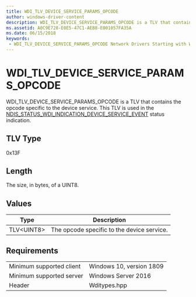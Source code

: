 ```yaml
---
title: WDI_TLV_DEVICE_SERVICE_PARAMS_OPCODE
author: windows-driver-content
description: WDI_TLV_DEVICE_SERVICE_PARAMS_OPCODE is a TLV that contains the opcode specific to the device service.
ms.assetid: A0C9E728-E0E5-47C1-AEB8-E001057FA35A
ms.date: 06/15/2018
keywords:
 - WDI_TLV_DEVICE_SERVICE_PARAMS_OPCODE Network Drivers Starting with Windows Vista
---
```


# WDI_TLV_DEVICE_SERVICE_PARAMS_OPCODE

WDI_TLV_DEVICE_SERVICE_PARAMS_OPCODE is a TLV that contains the opcode specific to the device service. This TLV is used in the [NDIS_STATUS_WDI_INDICATION_DEVICE_SERVICE_EVENT](ndis-status-wdi-indication-device-service-event.md) status indication.

## TLV Type

0x13F

## Length

The size, in bytes, of a UINT8.

## Values

| Type | Description |
| --- | --- |
| TLV\<UINT8\> | The opcode specific to the device service. |

## Requirements

|   |   |
| --- | --- |
| Minimum supported client | Windows 10, version 1809 |
| Minimum supported server | Windows Server 2016 |
| Header | Wditypes.hpp |
